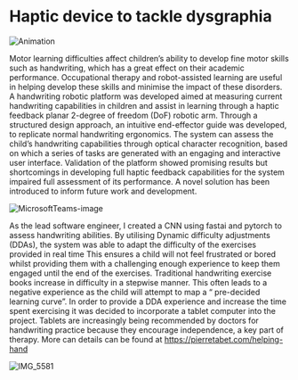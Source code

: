 # Haptic device to tackle dysgraphia

![Animation](https://user-images.githubusercontent.com/60051148/124468566-2a068980-dd91-11eb-9c91-a720245a6bc3.gif)

Motor learning difficulties affect children’s ability to develop fine motor skills such as handwriting, which has a great effect on their academic performance. Occupational therapy and robot-assisted learning are useful in helping develop these skills and minimise the impact of these disorders.
A handwriting robotic platform was developed aimed at measuring current handwriting capabilities in children and assist in learning through a haptic feedback planar 2-degree of freedom (DoF) robotic arm. Through a structured design approach, an intuitive end-effector guide was developed, to replicate normal handwriting ergonomics. The system can assess the child’s handwriting capabilities through optical character recognition, based on which a series of tasks are generated with an engaging and interactive user interface.
Validation of the platform showed promising results but shortcomings in developing full haptic feedback capabilities for the system impaired full assessment of its performance. A novel solution has been introduced to inform future work and development.

![MicrosoftTeams-image](https://user-images.githubusercontent.com/60051148/124467608-fc6d1080-dd8f-11eb-9064-ab36186484de.jpeg)

As the lead software engineer, I created a CNN using fastai and pytorch to assess handwriting abilities. By utilising Dynamic difficulty adjustments (DDAs), the system was able to adapt the difficulty of the exercises provided in real time  This ensures a child will not feel frustrated or bored whilst providing them with a challenging enough experience to keep them engaged until the end of the exercises. Traditional handwriting exercise books increase in difficulty in a stepwise manner. This often leads to a negative experience as the child will attempt to map a “ pre-decided learning curve”. In order to provide a DDA experience and increase the time spent exercising it was decided to incorporate a tablet computer into the project. Tablets are increasingly being recommended by doctors for handwriting practice because they encourage independence, a key part of therapy. 
More can details can be found at https://pierretabet.com/helping-hand

![IMG_5581](https://user-images.githubusercontent.com/60051148/124469425-448d3280-dd92-11eb-8b7b-fce026f312d8.jpeg)

